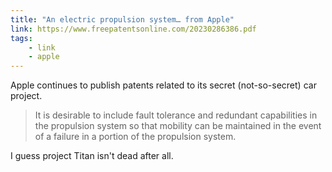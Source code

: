 ```yaml
---
title: "An electric propulsion system… from Apple"
link: https://www.freepatentsonline.com/20230286386.pdf
tags: 
    - link
    - apple
---
```


Apple continues to publish patents related to its secret (not-so-secret) car project.

>  It is desirable to include fault tolerance and redundant capabilities in the propulsion system so that mobility can be maintained in the event of a failure in a portion of the propulsion system.

I guess project Titan isn't dead after all.
